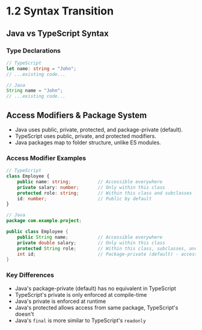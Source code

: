# 1.2 Syntax Transition

## Java vs TypeScript Syntax

### Type Declarations
```typescript
// TypeScript
let name: string = "John";
// ...existing code...
```

```java
// Java
String name = "John";
// ...existing code...
```

## Access Modifiers & Package System
- Java uses public, private, protected, and package-private (default).
- TypeScript uses public, private, and protected modifiers.
- Java packages map to folder structure, unlike ES modules.

### Access Modifier Examples

```typescript
// TypeScript
class Employee {
    public name: string;          // Accessible everywhere
    private salary: number;       // Only within this class
    protected role: string;       // Within this class and subclasses
    id: number;                   // Public by default
}
```

```java
// Java
package com.example.project;

public class Employee {
    public String name;           // Accessible everywhere
    private double salary;        // Only within this class
    protected String role;        // Within this class, subclasses, and same package
    int id;                       // Package-private (default) - accessible within same package
}
```

### Key Differences
- Java's package-private (default) has no equivalent in TypeScript
- TypeScript's private is only enforced at compile-time
- Java's private is enforced at runtime
- Java's protected allows access from same package, TypeScript's doesn't
- Java's `final` is more similar to TypeScript's `readonly`